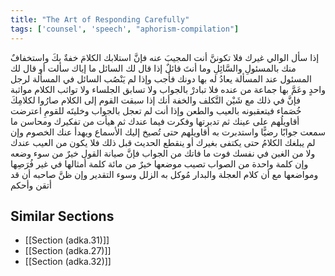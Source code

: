 ```yaml
---
title: "The Art of Responding Carefully"
tags: ['counsel', 'speech', "aphorism-compilation"]
---
```


 إذا سأل الوالي غيرك فلا تكوننَّ أنت المجيبَ عنه فإنَّ استلابك الكلامَ خفةٌ بكَ واستخفافٌ منك بالمسئولِ والسَّائِلِ وما أنتَ قائلٌ إذا قال لك السائل ما إياك سألت أو قال لك المسئول عند المسألة يعادُ له بها دونك فأجب وإذا لم يَنْصُب السائل في المسألة لرجل واحدٍ وعَمَّ بها جماعة من عنده فلا تبادرْ بالجواب ولا تسابق الجلساء ولا تواثب الكلام مواثبة فإنَّ في ذلك مع شَيْن التَّكلف والخفة أنك إذا سبقت القوم إلى الكلام صارُوا لكلامِكَ خُصَماء فيتعقبونه بالعيب والطعن وإذا أنت لم تعجل بالجواب وخليتَه للقومِ اعترضت أقاويلُهم على عينك ثم تدبرتها وفكرت فيما عندك ثم هيأت من تفكيرك ومحاسن ما سمعت جوابًا رضيًّا واستدبرت به أقاويلهم حتى تُصيخ إليك الأسماع ويهدأ عنك الخصوم وإن لم يبلغك الكلامُ حتى يكتفى بغيرك أو ينقطع الحديث قبل ذلك فلا يكون من العيب عندك ولا من الغبن في نفسك فوت ما فاتك من الجواب فإنَّ صيانة القول خيرٌ من سوء وضعه وإن كلمة واحدة من الصواب تصيب موضعها خيرٌ من مائة كلمة أمثالها في غير فُرَصِها ومواضعها مع أن كلام العجلة والبدار مُوكل به الزلل وسوء التقدير وإن ظنَّ صاحبه أن قد أتقن وأحكم

## Similar Sections
- [[Section (adka.31)]]
 - [[Section (adka.27)]]
 - [[Section (adka.32)]]
